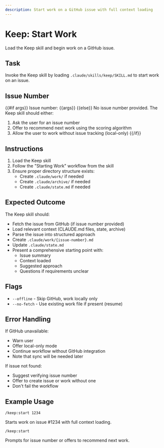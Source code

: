 ```yaml
---
description: Start work on a GitHub issue with full context loading
---
```


# Keep: Start Work

Load the Keep skill and begin work on a GitHub issue.

## Task

Invoke the Keep skill by loading `.claude/skills/keep/SKILL.md` to start work on an issue.

## Issue Number

{{#if args}}
Issue number: {{args}}
{{else}}
No issue number provided. The Keep skill should either:
1. Ask the user for an issue number
2. Offer to recommend next work using the scoring algorithm
3. Allow the user to work without issue tracking (local-only)
{{/if}}

## Instructions

1. Load the Keep skill
2. Follow the "Starting Work" workflow from the skill
3. Ensure proper directory structure exists:
   - Create `.claude/work/` if needed
   - Create `.claude/archive/` if needed
   - Create `.claude/state.md` if needed

## Expected Outcome

The Keep skill should:
- Fetch the issue from GitHub (if issue number provided)
- Load relevant context (CLAUDE.md files, state, archive)
- Parse the issue into structured approach
- Create `.claude/work/{issue-number}.md`
- Update `.claude/state.md`
- Present a comprehensive starting point with:
  - Issue summary
  - Context loaded
  - Suggested approach
  - Questions if requirements unclear

## Flags

- `--offline` - Skip GitHub, work locally only
- `--no-fetch` - Use existing work file if present (resume)

## Error Handling

If GitHub unavailable:
- Warn user
- Offer local-only mode
- Continue workflow without GitHub integration
- Note that sync will be needed later

If issue not found:
- Suggest verifying issue number
- Offer to create issue or work without one
- Don't fail the workflow

## Example Usage

```
/keep:start 1234
```

Starts work on issue #1234 with full context loading.

```
/keep:start
```

Prompts for issue number or offers to recommend next work.
